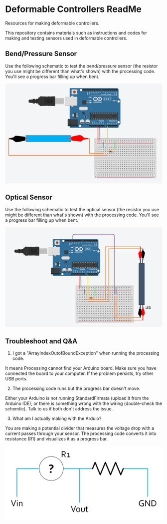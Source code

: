 # Deformable Controllers ReadMe
Resources for making deformable controllers.

This repository contains materials such as instructions and codes for making and testing sensors used in deformable controllers.

## Bend/Pressure Sensor

Use the following schematic to test the bend/pressure sensor (the resistor you use might be different than what's shown) with the processing code. You'll see a progress bar filling up when bent.

![](Images/bendPressureSensor_schematic_alligatorClips.png)

## Optical Sensor

Use the following schematic to test the optical sensor (the resistor you use might be different than what's shown) with the processing code. You'll see a progress bar filling up when bent.

![](Images/opticalSensor_schematic_alligatorClips.png)

## Troubleshoot and Q&A

1. I got a "ArrayIndexOutofBoundException" when running the processing code.

It means Processing cannot find your Arduino board. Make sure you have connected the board to your computer. If the problem persists, try other USB ports.

2. The processing code runs but the progress bar doesn't move.

Either your Arduino is not running StandardFirmata (upload it from the Arduino IDE), or there is something wrong with the wiring (double-check the schemtic). Talk to us if both don't address the issue.

3. What am I actually making with the Arduio?

You are making a potential divider that measures the voltage drop with a current passes through your sensor. The processing code converts it into resistance (R1) and visualizes it as a progress bar.

![](Images/PotentialDivider.png)
